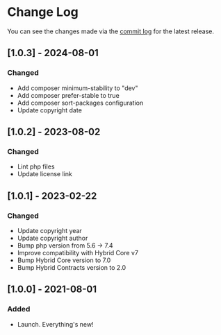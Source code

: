 # Change Log

You can see the changes made via the [commit log](https://github.com/themehybrid/hybrid-attr/commits/master) for the latest release.

## [1.0.3] - 2024-08-01

### Changed

- Add composer minimum-stability to "dev"
- Add composer prefer-stable to true
- Add composer sort-packages configuration
- Update copyright date

## [1.0.2] - 2023-08-02

### Changed

- Lint php files
- Update license link

## [1.0.1] - 2023-02-22

### Changed

- Update copyright year
- Update copyright author
- Bump php version from 5.6 -> 7.4
- Improve compatibility with Hybrid Core v7
- Bump Hybrid Core version to 7.0
- Bump Hybrid Contracts version to 2.0

## [1.0.0] - 2021-08-01

### Added

- Launch.  Everything's new!
